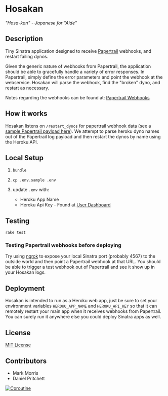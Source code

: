 # Hosakan

_"Hosa-kan" - Japanese for "Aide"_

## Description

Tiny Sinatra application designed to receive [Papertrail](http://papertrailapp.com/ "Papertrail") webhooks, and restart failing dynos.

Given the generic nature of webhooks from Papertrail, the application should be able to gracefully handle a variety of error responses. In Papertrail, simply define the error parameters and point the webhook at the webservice. Hosakan will parse the webhook, find the "broken" dyno, and restart as necessary.

Notes regarding the webhooks can be found at: [Papertrail Webhooks](http://help.papertrailapp.com/kb/how-it-works/web-hooks/ "Webhooks")

## How it works
Hosakan listens on `/restart_dynos` for papertrail webhook data (see a [sample Papertrail payload here](sample_payload.rb)).  We attempt to parse heroku dyno names out of the Papertrail log payload and then restart the dynos by name using the Heroku API.

## Local Setup
1. `bundle`

2. `cp .env.sample .env`

3. update `.env` with:
	* Heroku App Name
	* Heroku Api Key - Found at [User Dashboard](https://dashboard.heroku.com/account)


## Testing
`rake test`

### Testing Papertrail webhooks before deploying
Try using [ngrok](https://ngrok.com/) to expose your local Sinatra port (probably 4567) to the outside world and then point a Papertrail webhook at that URL.  You should be able to trigger a test webhook out of Papertrail and see it show up in your Hosakan logs.

## Deployment
Hosakan is intended to run as a Heroku web app, just be sure to set your environment variables `HEROKU_APP_NAME` and `HEROKU_API_KEY` so that it can remotely restart your main app when it receives webhooks from Papertrail.  You can surely run it anywhere else you could deploy Sinatra apps as well.

## License
[MIT License](LICENSE.md)

## Contributors
* Mark Morris
* Daniel Pritchett

[![Coroutine](https://avatars3.githubusercontent.com/u/93263?s=140)](http://coroutine.com)
